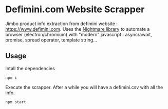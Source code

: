 # Defimini.com Website Scrapper
Jimbo product info extraction from defimini website : https://www.defimini.com.
Uses the [Nightmare library](https://github.com/segmentio/nightmare) to automate a browser (electron/chromium) with "modern" javascript : async/await, promise, spread operator, template string...
## Usage
Intall the dependencies

```npm i```

Execute the scrapper. After a while you will have a defimini.csv with all the info.

```npm start```